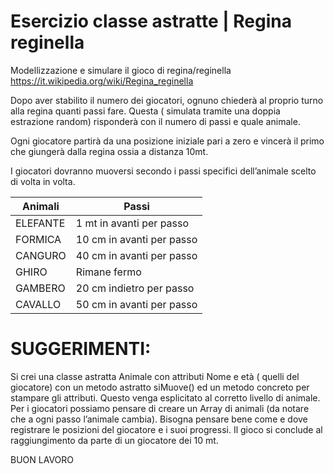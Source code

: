 # Esercizio classe astratte | Regina reginella

Modellizzazione e simulare il gioco di regina/reginella https://it.wikipedia.org/wiki/Regina_reginella

Dopo aver stabilito il numero dei giocatori, ognuno chiederà al proprio turno alla regina quanti passi fare. Questa ( simulata tramite una doppia estrazione random) risponderà con il numero di passi e quale animale.

Ogni giocatore partirà da una posizione iniziale pari a zero e vincerà il primo che giungerà dalla regina ossia a distanza 10mt.

I giocatori dovranno muoversi secondo i passi specifici dell’animale scelto di volta in volta.


| Animali        | Passi                              |
|-------------|---------------------------------------|
|ELEFANTE     |1 mt in avanti per passo               |
|FORMICA      |10 cm in avanti per passo              |
|CANGURO	    |40 cm in avanti per passo              |
|GHIRO        |Rimane fermo                           |
|GAMBERO      |20 cm indietro per passo               |
|CAVALLO	    |50 cm in avanti per passo              |


# SUGGERIMENTI:
Si crei una classe astratta Animale con attributi Nome e età ( quelli del giocatore) con un metodo astratto siMuove() ed un metodo concreto per stampare gli attributi.
Questo venga esplicitato al corretto livello di animale.
Per i giocatori possiamo pensare di creare un Array di animali (da notare che a ogni passo l’animale cambia).
Bisogna pensare bene come e dove registrare le posizioni del giocatore e i suoi progressi.
Il gioco si conclude al raggiungimento da parte di un giocatore dei 10 mt.

BUON LAVORO 
